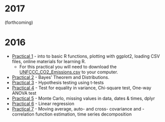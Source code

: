 # 2017

(forthcoming)

# 2016

* [Practical 1](http://cbdavis.github.io/DASM/2016/Practical1.html) - into to basic R functions, plotting with ggplot2, loading CSV files, online materials for learning R.
  * For this practical you will need to download the   [UNFCCC_CO2_Emissions.csv](https://raw.githubusercontent.com/cbdavis/DASM/master/data/UNFCCC_CO2_Emissions.csv) to your computer.
* [Practical 2](http://cbdavis.github.io/DASM/2016/Practical2.html) - Bayes' Theorem and Distributions.
* [Practical 3](http://cbdavis.github.io/DASM/2016/Practical3.html) - Hypothesis testing using t-tests
* [Practical 4](http://cbdavis.github.io/DASM/2016/Practical4.html) - Test for equality in variance, Chi-square test, One-way ANOVA test
* [Practical 5](http://cbdavis.github.io/DASM/2016/Practical5.html) - Monte Carlo, missing values in data, dates & times, dplyr
* [Practical 6](http://cbdavis.github.io/DASM/2016/Practical6.html) - Linear regression
* [Practical 7](http://cbdavis.github.io/DASM/2016/Practical7.html) - Moving average, auto- and cross- covariance and -correlation function estimation, time series decomposition

